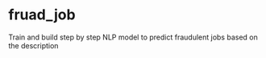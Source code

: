 # fruad_job
Train and build step by step NLP model to predict fraudulent jobs based on the description   
